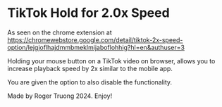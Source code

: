 # TikTok Hold for 2.0x Speed
As seen on the chrome extension at https://chromewebstore.google.com/detail/tiktok-2x-speed-option/lejgjoflhajdmmbmeklmijaboflohhig?hl=en&authuser=3

Holding your mouse button on a TikTok video on browser, allows you to increase playback speed by 2x similar to the mobile app.

You are given the option to also disable the functionality.

Made by Roger Truong 2024. Enjoy!
